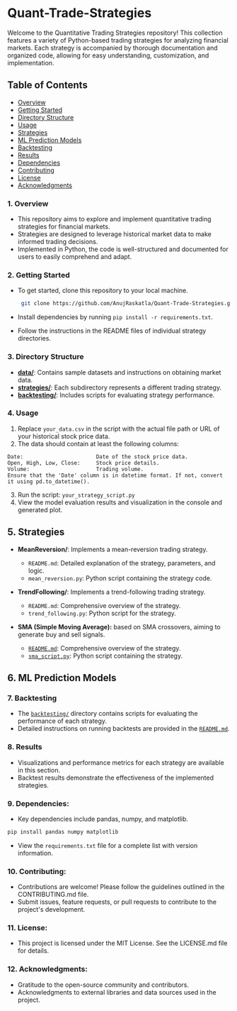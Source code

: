 # Quant-Trade-Strategies

Welcome to the Quantitative Trading Strategies repository! This collection features a variety of Python-based trading strategies for analyzing financial markets. Each strategy is accompanied by thorough documentation and organized code, allowing for easy understanding, customization, and implementation.

## Table of Contents

- [Overview](#1-overview)
- [Getting Started](#2-getting-started)
- [Directory Structure](#3-directory-structure)
- [Usage](#4-usage)
- [Strategies](#5-strategies)
- [ML Prediction Models](#6-ml-prediction-models)
- [Backtesting](#7-backtesting)
- [Results](#8-results)
- [Dependencies](#9-dependencies)
- [Contributing](#10-contributing)
- [License](#11-license)
- [Acknowledgments](#12-acknowledgments)

### 1. Overview

- This repository aims to explore and implement quantitative trading strategies for financial markets.
- Strategies are designed to leverage historical market data to make informed trading decisions.
- Implemented in Python, the code is well-structured and documented for users to easily comprehend and adapt.

### 2. Getting Started

- To get started, clone this repository to your local machine.
  
  ```bash
   git clone https://github.com/AnujRaskatla/Quant-Trade-Strategies.git
- Install dependencies by running `pip install -r requirements.txt`.
- Follow the instructions in the README files of individual strategy directories.

### 3. Directory Structure

- [**data/**](data): Contains sample datasets and instructions on obtaining market data.
- [**strategies/**](strategies): Each subdirectory represents a different trading strategy.
- [**backtesting/**](backtesting): Includes scripts for evaluating strategy performance.
  
### 4. Usage
  1. Replace `your_data.csv` in the script with the actual file path or URL of your historical stock price data.
  2. The data should contain at least the following columns:

    Date:                       Date of the stock price data.
    Open, High, Low, Close:     Stock price details.
    Volume:                     Trading volume.
    Ensure that the 'Date' column is in datetime format. If not, convert it using pd.to_datetime().
  3. Run the script: `your_strategy_script.py`
  4. View the model evaluation results and visualization in the console and generated plot.

## 5. Strategies

- **MeanReversion/**: Implements a mean-reversion trading strategy.
  - `README.md`: Detailed explanation of the strategy, parameters, and logic.
  - `mean_reversion.py`: Python script containing the strategy code.

- **TrendFollowing/**: Implements a trend-following trading strategy.
  - `README.md`: Comprehensive overview of the strategy.
  - `trend_following.py`: Python script for the strategy.
    
- **SMA (Simple Moving Average):** based on SMA crossovers, aiming to generate buy and sell signals.
  - [`README.md`](strategies/SMA/ReadMe.md): Comprehensive overview of the strategy.
  - [`sma_script.py`](strategies/SMA/sma_script.py): Python script containing the strategy.
    
## 6. ML Prediction Models
  

### 7. Backtesting


- The [`backtesting/`](backtesting) directory contains scripts for evaluating the performance of each strategy.
- Detailed instructions on running backtests are provided in the [`README.md`](backtesting/README.md).

### 8. Results

- Visualizations and performance metrics for each strategy are available in this section.
- Backtest results demonstrate the effectiveness of the implemented strategies.

### 9. Dependencies:

- Key dependencies include pandas, numpy, and matplotlib.
```bash
pip install pandas numpy matplotlib
```
- View the `requirements.txt` file for a complete list with version information.

### 10. Contributing:

- Contributions are welcome! Please follow the guidelines outlined in the CONTRIBUTING.md file.
- Submit issues, feature requests, or pull requests to contribute to the project's development.

### 11. License:

- This project is licensed under the MIT License. See the LICENSE.md file for details.

### 12. Acknowledgments:

- Gratitude to the open-source community and contributors.
- Acknowledgments to external libraries and data sources used in the project.

